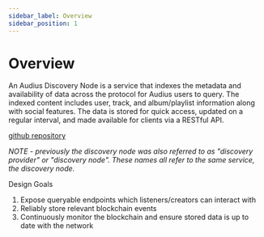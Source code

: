 ```yaml
---
sidebar_label: Overview
sidebar_position: 1
---
```


# Overview

An Audius Discovery Node is a service that indexes the metadata and availability of data across the protocol for Audius users to query. The indexed content includes user, track, and album/playlist information along with social features. The data is stored for quick access, updated on a regular interval, and made available for clients via a RESTful API.

[github repository](https://github.com/AudiusProject/audius-protocol/tree/master/discovery-provider)

*NOTE - previously the discovery node was also referred to as "discovery provider" or "discovery node". These names all refer to the same service, the discovery node.*

Design Goals

1. Expose queryable endpoints which listeners/creators can interact with
2. Reliably store relevant blockchain events
3. Continuously monitor the blockchain and ensure stored data is up to date with the network
